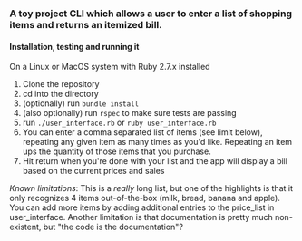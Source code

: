 ### A toy project CLI which allows a user to enter a list of shopping items and returns an itemized bill.

#### Installation, testing and running it

On a Linux or MacOS system with Ruby 2.7.x installed

1. Clone the repository 
2. cd into the directory
3. (optionally) run `bundle install`
4. (also optionally) run `rspec` to make sure tests are passing
5. run `./user_interface.rb` or `ruby user_interface.rb`
6. You can enter a comma separated list of items (see limit below), repeating any given item as many times as you'd
   like. Repeating an item ups the quantity of those items that you purchase.
7. Hit return when you're done with your list and the app will display a bill based on the current prices and sales


*Known limitations*:
This is a _really_ long list, but one of the highlights is that it only recognizes 4 items out-of-the-box (milk, bread,
banana and apple). You can add more items by adding additional entries to the price_list in user_interface. Another
limitation is that documentation is pretty much non-existent, but "the code is the documentation"?

